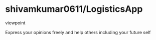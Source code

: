 # shivamkumar0611/LogisticsApp

viewpoint

 Express your opinions freely and help others including your future self

